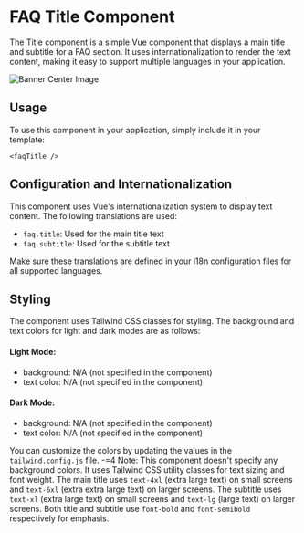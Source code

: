 # FAQ Title Component

The Title component is a simple Vue component that displays a main title and subtitle for a FAQ section. It uses internationalization to render the text content, making it easy to support multiple languages in your application.

![Banner Center Image](/BannerCenter.png)


## Usage

To use this component in your application, simply include it in your template:

```
<faqTitle />
```

## Configuration and Internationalization

This component uses Vue's internationalization system to display text content. The following translations are used:

- `faq.title`: Used for the main title text
- `faq.subtitle`: Used for the subtitle text

Make sure these translations are defined in your i18n configuration files for all supported languages.

## Styling

The component uses Tailwind CSS classes for styling. The background and text colors for light and dark modes are as follows:

#### Light Mode:

- background: N/A (not specified in the component)
- text color: N/A (not specified in the component)

#### Dark Mode:

- background: N/A (not specified in the component)
- text color: N/A (not specified in the component)

You can customize the colors by updating the values in the `tailwind.config.js` file.
-=4
Note: This component doesn't specify any background colors. It uses Tailwind CSS utility classes for text sizing and font weight. The main title uses `text-4xl` (extra large text) on small screens and `text-6xl` (extra extra large text) on larger screens. The subtitle uses `text-xl` (extra large text) on small screens and `text-lg` (large text) on larger screens. Both title and subtitle use `font-bold` and `font-semibold` respectively for emphasis.
